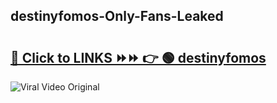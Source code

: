 
 ## destinyfomos-Only-Fans-Leaked

# <h2><a href="https://clipsfans.com/destinyfomos&ref=git">🔗 Click to LINKS ⏩⏩ 👉 🟢 destinyfomos </a></h2>

<a href="https://clipsfans.com/destinyfomos&ref=git" rel="nofollow" data-target="animated-image.originalLink"><img src="https://i.ibb.co.com/xMMVF88/686577567.gif" alt="Viral Video Original" style="max-width: 100%; display: inline-block;" data-target="animated-image.originalImage"></a>
